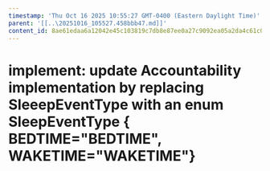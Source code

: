 ```yaml
---
timestamp: 'Thu Oct 16 2025 10:55:27 GMT-0400 (Eastern Daylight Time)'
parent: '[[..\20251016_105527.458bbb47.md]]'
content_id: 8ae61edaa6a12042e45c103819c7db8e87ee0a27c9092ea05a2da4c61c03020f
---
```


# implement: update Accountability implementation by replacing SleeepEventType with an enum SleepEventType { BEDTIME="BEDTIME", WAKETIME="WAKETIME"}
